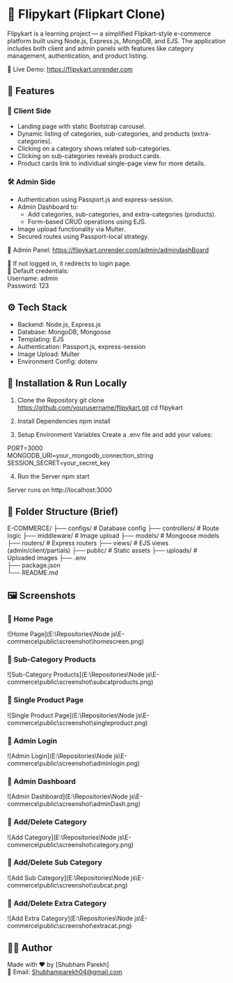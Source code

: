 # 🛒 Flipykart (Flipkart Clone)

Flipykart is a learning project — a simplified Flipkart-style e-commerce platform built using Node.js, Express.js, MongoDB, and EJS. The application includes both client and admin panels with features like category management, authentication, and product listing.

🔗 Live Demo: https://flipykart.onrender.com

## 📌 Features

### 👥 Client Side

- Landing page with static Bootstrap carousel.
- Dynamic listing of categories, sub-categories, and products (extra-categories).
- Clicking on a category shows related sub-categories.
- Clicking on sub-categories reveals product cards.
- Product cards link to individual single-page view for more details.

### 🛠️ Admin Side

- Authentication using Passport.js and express-session.
- Admin Dashboard to:
  - Add categories, sub-categories, and extra-categories (products).
  - Form-based CRUD operations using EJS.
- Image upload functionality via Multer.
- Secured routes using Passport-local strategy.

🛂 Admin Panel: https://flipykart.onrender.com/admin/admindashBoard

🔐 If not logged in, it redirects to login page.  
🔑 Default credentials:  
Username: admin  
Password: 123

## ⚙️ Tech Stack

- Backend: Node.js, Express.js
- Database: MongoDB, Mongoose
- Templating: EJS
- Authentication: Passport.js, express-session
- Image Upload: Multer
- Environment Config: dotenv

## 🧾 Installation & Run Locally

1. Clone the Repository
   git clone https://github.com/yourusername/flipykart.git
   cd flipykart

2. Install Dependencies
   npm install

3. Setup Environment Variables
   Create a .env file and add your values:

PORT=3000  
MONGODB_URI=your_mongodb_connection_string  
SESSION_SECRET=your_secret_key

4. Run the Server
   npm start

Server runs on http://localhost:3000

## 📂 Folder Structure (Brief)

E-COMMERCE/
├── configs/ # Database config
├── controllers/ # Route logic
├── middleware/ # Image upload
├── models/ # Mongoose models
├── routers/ # Express routers
├── views/ # EJS views (admin/client/partials)
├── public/ # Static assets
├── uploads/ # Uploaded images
├── .env  
├── package.json  
└── README.md

## 🖼️ Screenshots

### 🔷 Home Page

![Home Page](E:\Repositories\Node js\E-commerce\public\screenshot\homescreen.png)

### 🔷 Sub-Category Products

![Sub-Category Products](E:\Repositories\Node js\E-commerce\public\screenshot\subcatproducts.png)

### 🔷 Single Product Page

![Single Product Page](E:\Repositories\Node js\E-commerce\public\screenshot\singleproduct.png)

### 🔷 Admin Login

![Admin Login](E:\Repositories\Node js\E-commerce\public\screenshot\adminlogin.png)

### 🔷 Admin Dashboard

![Admin Dashboard](E:\Repositories\Node js\E-commerce\public\screenshot\adminDash.png)

### 🔷 Add/Delete Category

![Add Category](E:\Repositories\Node js\E-commerce\public\screenshot\category.png)

### 🔷 Add/Delete Sub Category

![Add Sub Category](E:\Repositories\Node js\E-commerce\public\screenshot\subcat.png)

### 🔷 Add/Delete Extra Category

![Add Extra Category](E:\Repositories\Node js\E-commerce\public\screenshot\extracat.png)

## 🙋‍♂️ Author

Made with ❤️ by [Shubham Parekh]  
📧 Email: Shubhamparekh04@gmail.com
